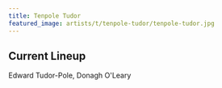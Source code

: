 ```yaml
---
title: Tenpole Tudor
featured_image: artists/t/tenpole-tudor/tenpole-tudor.jpg
---
```

## Current Lineup

Edward Tudor-Pole, Donagh O'Leary

